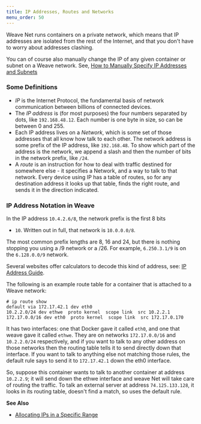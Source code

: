```yaml
---
title: IP Addresses, Routes and Networks
menu_order: 50
---
```



Weave Net runs containers on a private network, which means that IP addresses are isolated from the rest of the
Internet, and that you don't have to worry about addresses clashing. 

You can of course also manually change the IP of any given container or subnet on a Weave network.  See, [How to Manually Specify IP Addresses and Subnets](/site/using-weave/manual-ip-address.md)

### Some Definitions

- _IP_ is the Internet Protocol, the fundamental basis of network
   communication between billions of connected devices.
- The _IP address_ is (for most purposes) the four numbers separated
  by dots, like `192.168.48.12`. Each number is one byte in size, so can
  be between 0 and 255.
- Each IP address lives on a _Network_, which is some set of those
  addresses that all know how talk to each other. The network address
  is some prefix of the IP address, like `192.168.48`. To show
  which part of the address is the network, we append a slash
  and then the number of bits in the network prefix, like
  `/24`.
- A _route_ is an instruction for how to deal with traffic destined
  for somewhere else - it specifies a Network, and a way to talk to
  that network.  Every device using IP has a table of routes, so for
  any destination address it looks up that table, finds the right
  route, and sends it in the direction indicated.

### IP Address Notation in Weave

In the IP address `10.4.2.6/8`, the network prefix is the first 8 bits
- `10`. Written out in full, that network is `10.0.0.0/8`.

The most common prefix lengths are 8, 16 and 24, but there is nothing
stopping you using a /9 network or a /26. For example, `6.250.3.1/9` is on the
`6.128.0.0/9` network.

Several websites offer calculators to decode this kind of address, see: [IP Address Guide](http://www.ipaddressguide.com/cidr).

The following is an example route table for a container that is attached to a Weave
network:

    # ip route show
    default via 172.17.42.1 dev eth0 
    10.2.2.0/24 dev ethwe  proto kernel  scope link  src 10.2.2.1 
    172.17.0.0/16 dev eth0  proto kernel  scope link  src 172.17.0.170 

It has two interfaces: one that Docker gave it called `eth0`, and one
that weave gave it called `ethwe`. They are on networks
`172.17.0.0/16` and `10.2.2.0/24` respectively, and if you want to
talk to any other address on those networks then the routing table
tells it to send directly down that interface. If you want to talk to
anything else not matching those rules, the default rule says to send
it to `172.17.42.1` down the eth0 interface.

So, suppose this container wants to talk to another container at
address `10.2.2.9`; it will send down the ethwe interface and weave
Net will take care of routing the traffic. To talk an external server
at address `74.125.133.128`, it looks in its routing table, doesn't
find a match, so uses the default rule.

**See Also**

 * [Allocating IPs in a Specific Range](/site/using-weave/configuring-weave.md)
